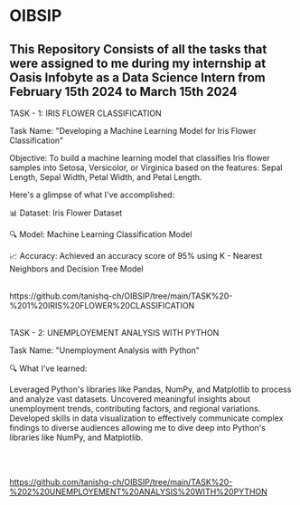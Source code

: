 # OIBSIP

## This Repository Consists of all the tasks that were assigned to me during my internship at Oasis Infobyte as a Data Science Intern from February 15th 2024 to March 15th 2024

TASK - 1:
IRIS FLOWER CLASSIFICATION

Task Name: "Developing a Machine Learning Model for Iris Flower Classification"

Objective: To build a machine learning model that classifies Iris flower samples into Setosa, Versicolor, or Virginica based on the features: Sepal Length, Sepal Width, Petal Width, and Petal Length.

Here's a glimpse of what I've accomplished:

📊 Dataset: Iris Flower Dataset

🔍 Model: Machine Learning Classification Model

📈 Accuracy: Achieved an accuracy score of 95% using K - Nearest Neighbors and Decision Tree Model

<br>
https://github.com/tanishq-ch/OIBSIP/tree/main/TASK%20-%201%20IRIS%20FLOWER%20CLASSIFICATION

<br>
<br>

TASK - 2:
UNEMPLOYEMENT ANALYSIS WITH PYTHON

Task Name: "Unemployment Analysis with Python"

🔍 What I've learned:

Leveraged Python's libraries like Pandas, NumPy, and Matplotlib to process and analyze vast datasets. Uncovered meaningful insights about unemployment trends, contributing factors, and regional variations. Developed skills in data visualization to effectively communicate complex findings to diverse audiences allowing me to dive deep into Python's libraries like NumPy, and Matplotlib.

<br>
<br>

https://github.com/tanishq-ch/OIBSIP/tree/main/TASK%20-%202%20UNEMPLOYEMENT%20ANALYSIS%20WITH%20PYTHON



